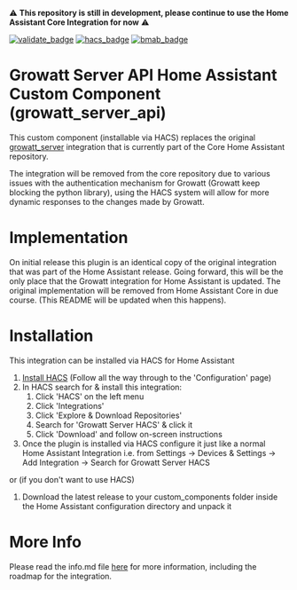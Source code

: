 :warning: **This repository is still in development, please continue to use the Home Assistant Core Integration for now** :warning:
 
 

[![validate_badge](https://github.com/muppet3000/homeassistant-growatt_server_api/actions/workflows/validate.yml/badge.svg)](https://github.com/muppet3000/homeassistant-growatt_server_api/actions)
[![hacs_badge](https://img.shields.io/badge/HACS-Default-41BDF5.svg?logo=homeassistantcommunitystore)](https://github.com/hacs/integration)
[![bmab_badge](https://img.shields.io/badge/Buy_Me-A_Beer-FFDD00.svg?logo=buymeacoffee)](https://www.buymeacoffee.com/muppet3000)

# Growatt Server API Home Assistant Custom Component (growatt_server_api)
This custom component (installable via HACS) replaces the original [growatt_server](https://www.home-assistant.io/integrations/growatt_server/) integration that is currently part of the Core Home Assistant repository.

The integration will be removed from the core repository due to various issues with the authentication mechanism for Growatt (Growatt keep blocking the python library), using the HACS system will allow for more dynamic responses to the changes made by Growatt.

# Implementation
On initial release this plugin is an identical copy of the original integration that was part of the Home Assistant release. Going forward, this will be the only place that the Growatt integration for Home Assistant is updated. The original implementation will be removed from Home Assistant Core in due course. (This README will be updated when this happens).

# Installation
This integration can be installed via HACS for Home Assistant
1. [Install HACS](https://hacs.xyz/docs/setup/prerequisites) (Follow all the way through to the 'Configuration' page)
1. In HACS search for & install this integration:
    1. Click 'HACS' on the left menu
    1. Click 'Integrations'
    1. Click 'Explore & Download Repositories'
    1. Search for 'Growatt Server HACS' & click it
    1. Click 'Download' and follow on-screen instructions
1. Once the plugin is installed via HACS configure it just like a normal Home Assistant Integration i.e. from Settings -> Devices & Settings -> Add Integration -> Search for Growatt Server HACS

or (if you don't want to use HACS)

1. Download the latest release to your custom_components folder inside the Home Assistant configuration directory and unpack it

# More Info
Please read the info.md file [here](https://github.com/muppet3000/homeassistant-growatt_server_api/blob/main/info.md) for more information, including the roadmap for the integration.
